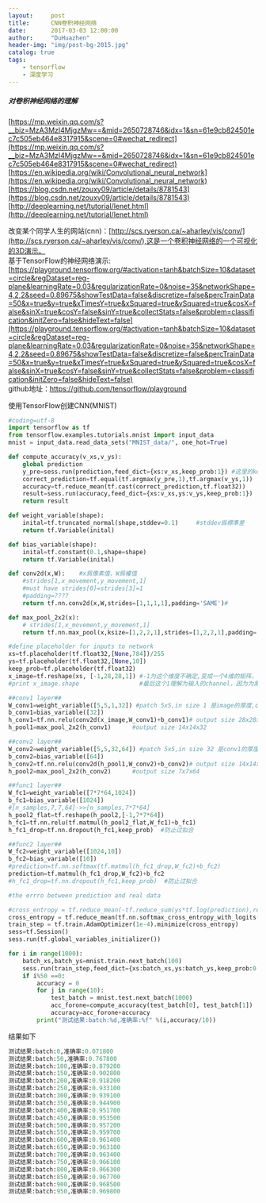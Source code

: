 ```yaml
---
layout:     post
title:      CNN卷积神经网络
date:       2017-03-03 12:00:00
author:     "DuHuazhen"
header-img: "img/post-bg-2015.jpg"
catalog: true
tags:
    - tensorflow
    - 深度学习
---
```


##### 对卷积神经网络的理解
[https://mp.weixin.qq.com/s?__biz=MzA3MzI4MjgzMw==&mid=2650728746&idx=1&sn=61e9cb824501ec7c505eb464e8317915&scene=0#wechat_redirect](https://mp.weixin.qq.com/s?__biz=MzA3MzI4MjgzMw==&mid=2650728746&idx=1&sn=61e9cb824501ec7c505eb464e8317915&scene=0#wechat_redirect)  
[https://en.wikipedia.org/wiki/Convolutional_neural_network](https://en.wikipedia.org/wiki/Convolutional_neural_network)
[https://blog.csdn.net/zouxy09/article/details/8781543](https://blog.csdn.net/zouxy09/article/details/8781543)
[http://deeplearning.net/tutorial/lenet.html](http://deeplearning.net/tutorial/lenet.html)

改变某个同学人生的网站(cnn)：[http://scs.ryerson.ca/~aharley/vis/conv/](http://scs.ryerson.ca/~aharley/vis/conv/),这是一个卷积神经网络的一个可视化的3D演示。  
基于TensorFlow的神经网络演示:[https://playground.tensorflow.org/#activation=tanh&batchSize=10&dataset=circle&regDataset=reg-plane&learningRate=0.03&regularizationRate=0&noise=35&networkShape=4,2,2&seed=0.89675&showTestData=false&discretize=false&percTrainData=50&x=true&y=true&xTimesY=true&xSquared=true&ySquared=true&cosX=false&sinX=true&cosY=false&sinY=true&collectStats=false&problem=classification&initZero=false&hideText=false](https://playground.tensorflow.org/#activation=tanh&batchSize=10&dataset=circle&regDataset=reg-plane&learningRate=0.03&regularizationRate=0&noise=35&networkShape=4,2,2&seed=0.89675&showTestData=false&discretize=false&percTrainData=50&x=true&y=true&xTimesY=true&xSquared=true&ySquared=true&cosX=false&sinX=true&cosY=false&sinY=true&collectStats=false&problem=classification&initZero=false&hideText=false) <br>github地址：https://github.com/tensorflow/playground


使用TensorFlow创建CNN(MNIST)  
``` python
#coding=utf-8
import tensorflow as tf
from tensorflow.examples.tutorials.mnist import input_data
mnist = input_data.read_data_sets("MNIST_data/", one_hot=True)

def compute_accuracy(v_xs,v_ys):
    global prediction
    y_pre=sess.run(prediction,feed_dict={xs:v_xs,keep_prob:1}) #这里的keep_prob是保留概率，即我们要保留的RELU的结果所占比例
    correct_prediction=tf.equal(tf.argmax(y_pre,1),tf.argmax(v_ys,1))
    accuracy=tf.reduce_mean(tf.cast(correct_prediction,tf.float32))
    result=sess.run(accuracy,feed_dict={xs:v_xs,ys:v_ys,keep_prob:1})
    return result

def weight_variable(shape):
    inital=tf.truncated_normal(shape,stddev=0.1)     #stddev爲標準差
    return tf.Variable(inital)

def bias_variable(shape):
    inital=tf.constant(0.1,shape=shape)
    return tf.Variable(inital)

def conv2d(x,W):    #x爲像素值，W爲權值
    #strides[1,x_movement,y_movement,1]
    #must have strides[0]=strides[3]=1
    #padding=????
    return tf.nn.conv2d(x,W,strides=[1,1,1,1],padding='SAME')#

def max_pool_2x2(x):
    # strides[1,x_movement,y_movement,1]
    return tf.nn.max_pool(x,ksize=[1,2,2,1],strides=[1,2,2,1],padding='SAME')#ksize二三维为池化窗口

#define placeholder for inputs to network
xs=tf.placeholder(tf.float32,[None,784])/255
ys=tf.placeholder(tf.float32,[None,10])
keep_prob=tf.placeholder(tf.float32)
x_image=tf.reshape(xs, [-1,28,28,1]) #-1为这个维度不确定,变成一个4维的矩阵，最后为最里面的维数
#print x_image.shape                 #最后这个1理解为输入的channel，因为为黑白色所以为1

##conv1 layer##
W_conv1=weight_variable([5,5,1,32]) #patch 5x5,in size 1 是image的厚度,outsize 32 是提取的特征的维数
b_conv1=bias_variable([32])
h_conv1=tf.nn.relu(conv2d(x_image,W_conv1)+b_conv1)# output size 28x28x32 因为padding='SAME'
h_pool1=max_pool_2x2(h_conv1)      #output size 14x14x32

##conv2 layer##
W_conv2=weight_variable([5,5,32,64]) #patch 5x5,in size 32 是conv1的厚度,outsize 64 是提取的特征的维数
b_conv2=bias_variable([64])
h_conv2=tf.nn.relu(conv2d(h_pool1,W_conv2)+b_conv2)# output size 14x14x64 因为padding='SAME'
h_pool2=max_pool_2x2(h_conv2)      #output size 7x7x64

##func1 layer##
W_fc1=weight_variable([7*7*64,1024])
b_fc1=bias_variable([1024])
#[n_samples,7,7,64]->>[n_samples,7*7*64]
h_pool2_flat=tf.reshape(h_pool2,[-1,7*7*64])
h_fc1=tf.nn.relu(tf.matmul(h_pool2_flat,W_fc1)+b_fc1)
h_fc1_drop=tf.nn.dropout(h_fc1,keep_prob)  #防止过拟合

##func2 layer##
W_fc2=weight_variable([1024,10])
b_fc2=bias_variable([10])
#prediction=tf.nn.softmax(tf.matmul(h_fc1_drop,W_fc2)+b_fc2)
prediction=tf.matmul(h_fc1_drop,W_fc2)+b_fc2
#h_fc1_drop=tf.nn.dropout(h_fc1,keep_prob)  #防止过拟合

#the errro between prediction and real data

#cross_entropy = tf.reduce_mean(-tf.reduce_sum(ys*tf.log(prediction),reduction_indices=[1]))
cross_entropy = tf.reduce_mean(tf.nn.softmax_cross_entropy_with_logits(labels=ys, logits=prediction))
train_step = tf.train.AdamOptimizer(1e-4).minimize(cross_entropy)
sess=tf.Session()
sess.run(tf.global_variables_initializer())

for i in range(1000):
    batch_xs,batch_ys=mnist.train.next_batch(100)
    sess.run(train_step,feed_dict={xs:batch_xs,ys:batch_ys,keep_prob:0.5})
    if i%50 ==0:
        accuracy = 0
        for j in range(10):
            test_batch = mnist.test.next_batch(1000)
            acc_forone=compute_accuracy(test_batch[0], test_batch[1])
            accuracy=acc_forone+accuracy  
        print("测试结果:batch:%d,准确率:%f" %(i,accuracy/10))
```
结果如下  
``` python
测试结果:batch:0,准确率:0.071800
测试结果:batch:50,准确率:0.767800
测试结果:batch:100,准确率:0.879200
测试结果:batch:150,准确率:0.902800
测试结果:batch:200,准确率:0.918200
测试结果:batch:250,准确率:0.933100
测试结果:batch:300,准确率:0.939100
测试结果:batch:350,准确率:0.944900
测试结果:batch:400,准确率:0.951700
测试结果:batch:450,准确率:0.953500
测试结果:batch:500,准确率:0.957200
测试结果:batch:550,准确率:0.959700
测试结果:batch:600,准确率:0.961400
测试结果:batch:650,准确率:0.963100
测试结果:batch:700,准确率:0.963400
测试结果:batch:750,准确率:0.966100
测试结果:batch:800,准确率:0.966300
测试结果:batch:850,准确率:0.967700
测试结果:batch:900,准确率:0.968500
测试结果:batch:950,准确率:0.969800

```
